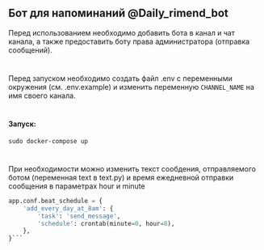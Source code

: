 ## Бот для напоминаний @Daily_rimend_bot
Перед использованием необходимо добавить бота в канал и чат канала,
а также предоставить боту права администратора (отправка сообщений).
#
Перед запуском необходимо создать файл .env с переменными окружения 
(см. .env.example) и изменить переменную ```CHANNEL_NAME``` на имя своего канала.
#
#### Запуск: 
```sudo docker-compose up```
#
При необходимости можно изменить текст сообдения, отправляемого ботом (переменная text
в text.py) и время ежедневной отправки сообщения в параметрах hour и minute
```python
app.conf.beat_schedule = {
    'add_every_day_at_8am': {
        'task': 'send_message',
        'schedule': crontab(minute=0, hour=8),
    },
}```
